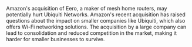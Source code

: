 Amazon's acquisition of Eero, a maker of mesh home routers, may potentially hurt Ubiquiti Networks. Amazon's recent acquisition has raised questions about the impact on smaller companies like Ubiquiti, which also offers Wi-Fi networking solutions. The acquisition by a large company can lead to consolidation and reduced competition in the market, making it harder for smaller businesses to survive.